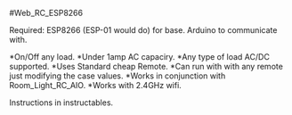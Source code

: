 #Web_RC_ESP8266

Required: ESP8266 (ESP-01 would do) for base.
		  Arduino to communicate with.

*On/Off any load.
*Under 1amp AC capaciry.
*Any type of load AC/DC supported.
*Uses Standard cheap Remote.
*Can run with with any remote just modifying the case values.
*Works in conjunction with Room_Light_RC_AIO.
*Works with 2.4GHz wifi.

Instructions in instructables.
